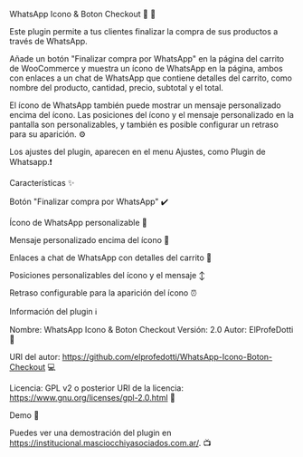 WhatsApp Icono & Boton Checkout :iphone: :money_with_wings:

Este plugin permite a tus clientes finalizar la compra de sus productos a través de WhatsApp.

Añade un botón "Finalizar compra por WhatsApp" en la página del carrito de WooCommerce y muestra un ícono de WhatsApp en la página, ambos con enlaces a un chat de WhatsApp que contiene detalles del carrito, como nombre del producto, cantidad, precio, subtotal y el total.

El ícono de WhatsApp también puede mostrar un mensaje personalizado encima del ícono. Las posiciones del ícono y el mensaje personalizado en la pantalla son personalizables, y también es posible configurar un retraso para su aparición. :gear:

Los ajustes del plugin, aparecen en el menu Ajustes, como Plugin de Whatsapp.❗

Características :sparkles:

Botón "Finalizar compra por WhatsApp" :heavy_check_mark:

Ícono de WhatsApp personalizable :art:

Mensaje personalizado encima del ícono :speech_balloon:

Enlaces a chat de WhatsApp con detalles del carrito :link:

Posiciones personalizables del ícono y el mensaje :arrow_up_down:

Retraso configurable para la aparición del ícono :alarm_clock:

Información del plugin :information_source:

Nombre: WhatsApp Icono & Boton Checkout
Versión: 2.0
Autor: ElProfeDotti :bust_in_silhouette:

URI del autor: https://github.com/elprofedotti/WhatsApp-Icono-Boton-Checkout :computer:

Licencia: GPL v2 o posterior
URI de la licencia: https://www.gnu.org/licenses/gpl-2.0.html :scroll:

Demo :eyes:

Puedes ver una demostración del plugin en https://institucional.masciocchiyasociados.com.ar/. :tv:
